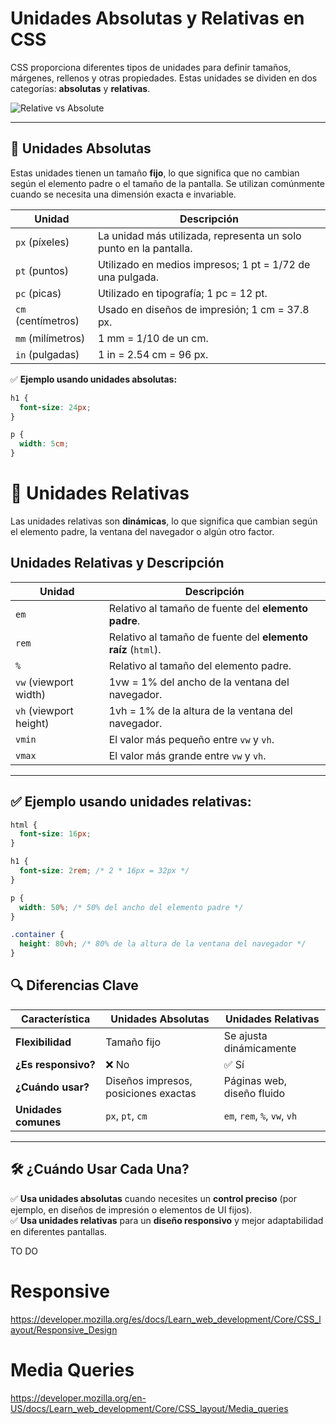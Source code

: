 # **Unidades Absolutas y Relativas en CSS**  


CSS proporciona diferentes tipos de unidades para definir tamaños, márgenes, rellenos y otras propiedades. Estas unidades se dividen en dos categorías: **absolutas** y **relativas**.


![Relative vs Absolute](../x-assets/UF1841/css.relative.absolute.png)

---

## **📌 Unidades Absolutas**  
Estas unidades tienen un tamaño **fijo**, lo que significa que no cambian según el elemento padre o el tamaño de la pantalla. Se utilizan comúnmente cuando se necesita una dimensión exacta e invariable.

| **Unidad** | **Descripción** |
|-----------|----------------|
| `px` (píxeles) | La unidad más utilizada, representa un solo punto en la pantalla. |
| `pt` (puntos) | Utilizado en medios impresos; 1 pt = 1/72 de una pulgada. |
| `pc` (picas) | Utilizado en tipografía; 1 pc = 12 pt. |
| `cm` (centímetros) | Usado en diseños de impresión; 1 cm = 37.8 px. |
| `mm` (milímetros) | 1 mm = 1/10 de un cm. |
| `in` (pulgadas) | 1 in = 2.54 cm = 96 px. |

✅ **Ejemplo usando unidades absolutas:**
```css
h1 {
  font-size: 24px;
}

p {
  width: 5cm;
}
```

# 📌 Unidades Relativas  

Las unidades relativas son **dinámicas**, lo que significa que cambian según el elemento padre, la ventana del navegador o algún otro factor.  

## **Unidades Relativas y Descripción**  

| **Unidad** | **Descripción** |
|-----------|----------------|
| `em` | Relativo al tamaño de fuente del **elemento padre**. |
| `rem` | Relativo al tamaño de fuente del **elemento raíz** (`html`). |
| `%` | Relativo al tamaño del elemento padre. |
| `vw` (viewport width) | 1vw = 1% del ancho de la ventana del navegador. |
| `vh` (viewport height) | 1vh = 1% de la altura de la ventana del navegador. |
| `vmin` | El valor más pequeño entre `vw` y `vh`. |
| `vmax` | El valor más grande entre `vw` y `vh`. |

---

## ✅ **Ejemplo usando unidades relativas:**
```css
html {
  font-size: 16px;
}

h1 {
  font-size: 2rem; /* 2 * 16px = 32px */
}

p {
  width: 50%; /* 50% del ancho del elemento padre */
}

.container {
  height: 80vh; /* 80% de la altura de la ventana del navegador */
}
```

## 🔍 Diferencias Clave  

| **Característica** | **Unidades Absolutas** | **Unidades Relativas** |
|-------------------|----------------------|----------------------|
| **Flexibilidad** | Tamaño fijo | Se ajusta dinámicamente |
| **¿Es responsivo?** | ❌ No | ✅ Sí |
| **¿Cuándo usar?** | Diseños impresos, posiciones exactas | Páginas web, diseño fluido |
| **Unidades comunes** | `px`, `pt`, `cm` | `em`, `rem`, `%`, `vw`, `vh` |

---

## 🛠 **¿Cuándo Usar Cada Una?**  
✅ **Usa unidades absolutas** cuando necesites un **control preciso** (por ejemplo, en diseños de impresión o elementos de UI fijos).  
✅ **Usa unidades relativas** para un **diseño responsivo** y mejor adaptabilidad en diferentes pantallas.  


TO DO
# Responsive
https://developer.mozilla.org/es/docs/Learn_web_development/Core/CSS_layout/Responsive_Design

# Media Queries
https://developer.mozilla.org/en-US/docs/Learn_web_development/Core/CSS_layout/Media_queries